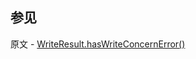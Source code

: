 ## 参见

原文 - [WriteResult.hasWriteConcernError()]( https://docs.mongodb.com/manual/reference/method/WriteResult.hasWriteConcernError/ )

